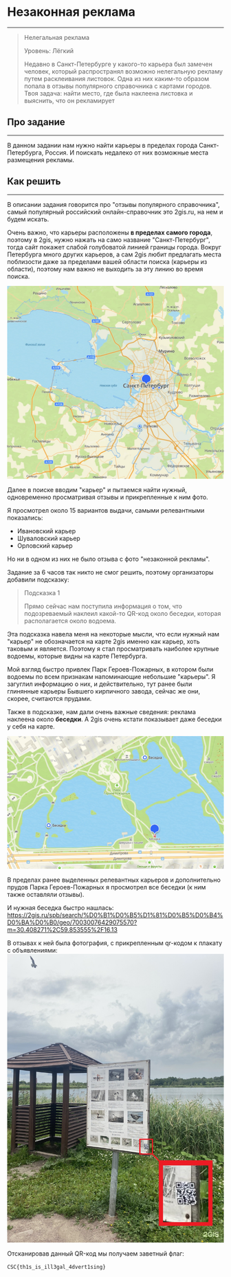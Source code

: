 # Незаконная реклама
---

>Нелегальная реклама 
>
>Уровень: Лёгкий 
>
>Недавно в Санкт-Петербурге у какого-то карьера был замечен человек, который распространял возможно нелегальную рекламу путем расклеивания листовок. Одна из них каким-то образом попала в отзывы популярного справочника с картами городов. Твоя задача: найти место, где была наклеена листовка и выяснить, что он рекламирует

## Про задание
---
В данном задании нам нужно найти карьеры в пределах города Санкт-Петербурга, Россия. И поискать недалеко от них возможные места размещения рекламы. 

## Как решить
---
В описании задания говорится про "отзывы популярного справочника", самый популярный российский онлайн-справочник это 2gis.ru, на нем и будем искать.

Очень важно, что карьеры расположены **в пределах самого города**, поэтому в 2gis, нужно нажать на само название "Санкт-Петербург", тогда сайт покажет слабой голубоватой линией границы города. Вокруг Петербурга много других карьеров, а сам 2gis любит предлагать места поблизости даже за пределами вашей области поиска (карьеры из области), поэтому нам важно не выходить за эту линию во время поиска. 

![city-borders](images/city-borders.jpg)

Далее в поиске вводим "карьер" и пытаемся найти нужный, одновременно просматривая отзывы и прикрепленные к ним фото.

Я просмотрел около 15 вариантов выдачи, самыми релевантными показались:

- Ивановский карьер
- Шуваловский карьер
- Орловский карьер

Но ни в одном из них не было отзыва с фото "незаконной рекламы".

Задание за 6 часов так никто не смог решить, поэтому организаторы добавили подсказку:

>Подсказка 1
>
>Прямо сейчас нам поступила информация о том, что подозреваемый наклеил какой-то QR-код около беседки, которая располагается около водоема. 

Эта подсказка навела меня на некоторые мысли, что если нужный нам "карьер" не обозначается на карте 2gis именно как карьер, хоть таковым и является. Поэтому я стал просматривать наиболее крупные водоемы, которые видны на карте Петербурга. 

Мой взгляд быстро привлек Парк Героев-Пожарных, в котором были водоемы по всем признакам напоминающие небольшие "карьеры". Я загуглил информацию о них, и действительно, тут ранее были глинянные карьеры Бывшего кирпичного завода, сейчас же они, скорее, считаются прудами. 

Также в подсказке, нам дали очень важные сведения: реклама наклеена около **беседки**. А 2gis очень кстати показывает даже беседки у себя на карте. 

![alcove](images/alcove.jpg)

В пределах ранее выделенных релевантных карьеров и дополнительно прудов Парка Героев-Пожарных я просмотрел все беседки (к ним также оставляли отзывы).

И нужная беседка быстро нашлась: https://2gis.ru/spb/search/%D0%B1%D0%B5%D1%81%D0%B5%D0%B4%D0%BA%D0%B0/geo/70030076429075570?m=30.408271%2C59.853555%2F16.13

В отзывах к ней была фотография, с прикрепленным qr-кодом к плакату с объявлениями:
![qr-code](images/qr-code.jpg)

Отсканировав данный QR-код мы получаем заветный флаг:

```
CSC{th1s_is_ill3gal_4dvert1sing}
```
